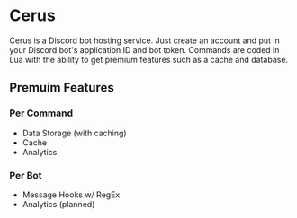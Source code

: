 # Cerus

Cerus is a Discord bot hosting service. Just create an account and put in your Discord bot's application ID and bot token.
Commands are coded in Lua with the ability to get premium features such as a cache and database.

## Premuim Features

### Per Command

- Data Storage (with caching)
- Cache
- Analytics

### Per Bot

- Message Hooks w/ RegEx
- Analytics (planned)
